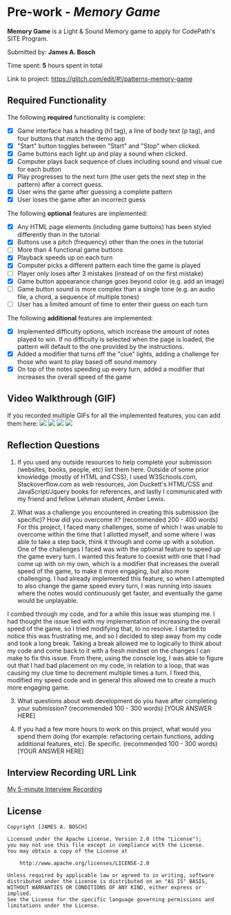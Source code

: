 # Pre-work - *Memory Game*

**Memory Game** is a Light & Sound Memory game to apply for CodePath's SITE Program. 

Submitted by: **James A. Bosch**

Time spent: **5** hours spent in total

Link to project: https://glitch.com/edit/#!/patterns-memory-game

## Required Functionality

The following **required** functionality is complete:

* [X] Game interface has a heading (h1 tag), a line of body text (p tag), and four buttons that match the demo app
* [X] "Start" button toggles between "Start" and "Stop" when clicked. 
* [X] Game buttons each light up and play a sound when clicked. 
* [X] Computer plays back sequence of clues including sound and visual cue for each button
* [X] Play progresses to the next turn (the user gets the next step in the pattern) after a correct guess. 
* [X] User wins the game after guessing a complete pattern
* [X] User loses the game after an incorrect guess

The following **optional** features are implemented:

* [X] Any HTML page elements (including game buttons) has been styled differently than in the tutorial
* [X] Buttons use a pitch (frequency) other than the ones in the tutorial
* [ ] More than 4 functional game buttons
* [X] Playback speeds up on each turn
* [X] Computer picks a different pattern each time the game is played
* [ ] Player only loses after 3 mistakes (instead of on the first mistake)
* [X] Game button appearance change goes beyond color (e.g. add an image)
* [ ] Game button sound is more complex than a single tone (e.g. an audio file, a chord, a sequence of multiple tones)
* [ ] User has a limited amount of time to enter their guess on each turn

The following **additional** features are implemented:

- [X] Implemented difficulty options, which increase the amount of notes played to win. If no difficulty is selected when the page is loaded, the pattern will default to the one provided by the instructions.
- [X] Added a modifier that turns off the "clue" lights, adding a challenge for those who want to play based off sound memory
- [X] On top of the notes speeding up every turn, added a modifier that increases the overall speed of the game

## Video Walkthrough (GIF)

If you recorded multiple GIFs for all the implemented features, you can add them here:
![](gif1-link-here)
![](gif2-link-here)
![](gif3-link-here)
![](gif4-link-here)

## Reflection Questions
1. If you used any outside resources to help complete your submission (websites, books, people, etc) list them here. 
Outside of some prior knowledge (mostly of HTML and CSS), I used W3Schools.com, Stackoverflow.com as web resources, Jon Duckett's HTML/CSS and JavaScript/Jquery books for references, and lastly I communicated with my friend and fellow Lehman student, Amber Lewis. 

2. What was a challenge you encountered in creating this submission (be specific)? How did you overcome it? (recommended 200 - 400 words) 
For this project, I faced many challenges, some of which I was unable to overcome within the time that I allotted myself, and some where I was able to take a step back, think it through and come up with a solution. One of the challenges I faced was with the optional feature to speed up the game every turn. I wanted this feature to coexist with one that I had come up with on my own, which is a modifier that increases the overall speed of the game, to make it more engaging, but also more challenging. I had already implemented this feature, so when I attempted to also change the game speed every turn, I was running into issues where the notes would continuously get faster, and eventually the game would be unplayable. 

I combed through my code, and for a while this issue was stumping me. I had thought the issue lied with my implementation of increasing the overall speed of the game, so I tried modifying that, to no resolve. I started to notice this was frustrating me, and so I decided to step away from my code and took a long break. Taking a break allowed me to logically to think about my code and come back to it with a fresh mindset on the changes I can make to fix this issue. From there, using the console log, I was able to figure out that I had bad placement on my code, in relation to a loop, that was causing my clue time to decrement multiple times a turn. I fixed this, modified my speed code and in general this allowed me to create a much more engaging game.

3. What questions about web development do you have after completing your submission? (recommended 100 - 300 words) 
[YOUR ANSWER HERE]

4. If you had a few more hours to work on this project, what would you spend them doing (for example: refactoring certain functions, adding additional features, etc). Be specific. (recommended 100 - 300 words) 
[YOUR ANSWER HERE]



## Interview Recording URL Link

[My 5-minute Interview Recording](your-link-here)


## License

    Copyright [JAMES A. BOSCH]

    Licensed under the Apache License, Version 2.0 (the "License");
    you may not use this file except in compliance with the License.
    You may obtain a copy of the License at

        http://www.apache.org/licenses/LICENSE-2.0

    Unless required by applicable law or agreed to in writing, software
    distributed under the License is distributed on an "AS IS" BASIS,
    WITHOUT WARRANTIES OR CONDITIONS OF ANY KIND, either express or implied.
    See the License for the specific language governing permissions and
    limitations under the License.